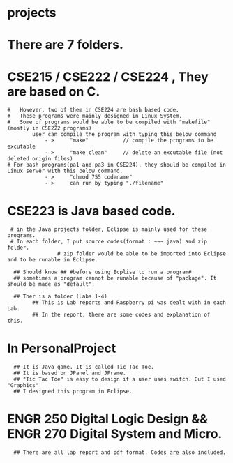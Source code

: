 # projects
# There are 7 folders.


# CSE215 / CSE222 / CSE224 , They are based on C.

    #   However, two of them in CSE224 are bash based code.
    #   These programs were mainly designed in Linux System.
    #   Some of programs would be able to be compiled with "makefile"  (mostly in CSE222 programs)
            user can compile the program with typing this below command
                - >     "make"           // compile the programs to be excutable 
                - >     "make clean"     // delete an excutable file (not deleted origin files)
    # For bash programs(pa1 and pa3 in CSE224), they should be compiled in Linux server with this below command.
                - >     "chmod 755 codename"
                - >     can run by typing "./filename"

# CSE223 is Java based code.

     # in the Java projects folder, Eclipse is mainly used for these programs.
     # In each folder, I put source codes(format : ~~~.java) and zip folder.
                    # zip folder would be able to be imported into Eclipse and to be runable in Eclipse.
      
      ## Should know ## #before using Ecplise to run a program#
      ## sometimes a program cannot be runable because of "package". It should be made as "default".
      
      ## Ther is a folder (Labs 1-4)
            ## This is Lab reports and Raspberry pi was dealt with in each Lab.
            ## In the report, there are some codes and explanation of this.
      
 # In PersonalProject
      ## It is Java game. It is called Tic Tac Toe.
      ## It is based on JPanel and JFrame.
      ## "Tic Tac Toe" is easy to design if a user uses switch. But I used "Graphics"
      ## I designed this program in Eclipse.
      
      
  # ENGR 250 Digital Logic Design && ENGR 270 Digital System and Micro.
      ## There are all lap report and pdf format. Codes are also included.
      
      
